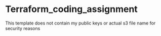 # Terraform_coding_assignment

This template does not contain my public keys or actual s3 file name for security reasons
